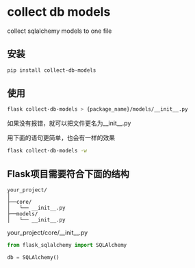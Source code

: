 # collect db models

collect sqlalchemy models to one file

## 安装

```sh
pip install collect-db-models
```

## 使用

```sh
flask collect-db-models > {package_name}/models/__init__.py
```

如果没有报错，就可以把文件更名为\_\_init\_\_.py

用下面的语句更简单，也会有一样的效果

```sh
flask collect-db-models -w
```


## Flask项目需要符合下面的结构

```plain
your_project/
│
├──core/
│   └── __init__.py
├──models/
│   └── __init__.py
```

your_project/core/\_\_init\_\_.py

```python
from flask_sqlalchemy import SQLAlchemy

db = SQLAlchemy()
```
